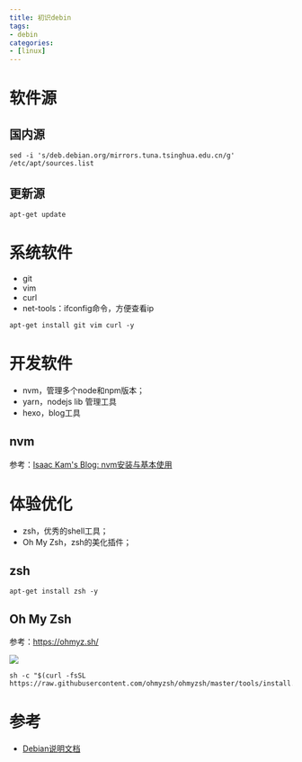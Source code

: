 ```yaml
---
title: 初识debin
tags:
- debin
categories:
- [linux]
---
```


# 软件源

## 国内源
```shell
sed -i 's/deb.debian.org/mirrors.tuna.tsinghua.edu.cn/g' /etc/apt/sources.list
```

## 更新源

```shell
apt-get update
```

# 系统软件

- git
- vim
- curl
- net-tools：ifconfig命令，方便查看ip

```shell
apt-get install git vim curl -y
```

# 开发软件

- nvm，管理多个node和npm版本；
- yarn，nodejs lib 管理工具
- hexo，blog工具

## nvm

参考：[Isaac Kam's Blog: nvm安装与基本使用](nvm安装与基本使用/#more)

# 体验优化

- zsh，优秀的shell工具；
- Oh My Zsh，zsh的美化插件；

## zsh

```shell
apt-get install zsh -y
```

## Oh My Zsh

参考：https://ohmyz.sh/

![](Snipaste_2023-03-08_11-10-50.png)

```shell
sh -c "$(curl -fsSL https://raw.githubusercontent.com/ohmyzsh/ohmyzsh/master/tools/install.sh)"
```

# 参考

- [Debian说明文档](https://www.debian.org/doc/)
